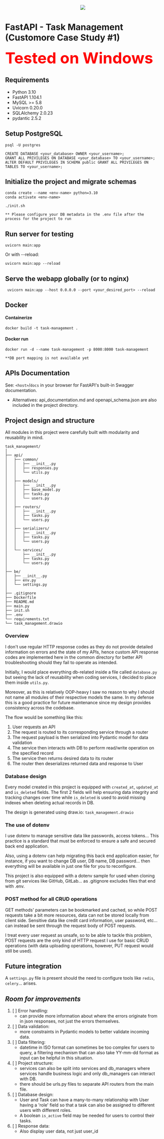 <p align="center" width="100%">
    <img src="https://fastapi.tiangolo.com/img/logo-margin/logo-teal.png">
    <p style="text-align: center;">
</p>

# FastAPI - Task Management (Customore Case Study #1)

<span style="color:red;font-weight:700;font-size:50px">
    Tested on Windows
</span>

## Requirements
- Python 3.10
- FastAPI 1.104.1
- MySQL >= 5.8
- Uvicorn 0.20.0
- SQLAlchemy 2.0.23
- pydantic 2.5.2

## Setup PostgreSQL
```shell
psql -U postgres
```

```postgresql
CREATE DATABASE <your_database> OWNER <your_username>;
GRANT ALL PRIVILEGES ON DATABASE <your_database> TO <your_username>;
ALTER DEFAULT PRIVILEGES IN SCHEMA public GRANT ALL PRIVILEGES ON TABLES TO <your_username>;
```

## Initialize the project and migrate schemas
```shell
conda create --name <env-name> python=3.10
conda activate <env-name>
```

```shell
./init.sh
```
`** Please configure your DB metadata in the .env file after the process for the project to run` 

## Run server for testing
```shell
uvicorn main:app
```
Or with --reload:
```shell
uvicorn main:app --reload    
```


## Serve the webapp globally (or to nginx)
```shell
 uvicorn main:app --host 0.0.0.0 --port <your_desired_port> --reload
```

## Docker
#### Containerize
```shell
docker build -t task-management .
```

#### Docker run
```shell
docker run -d --name task-management -p 8000:8000 task-management                        
```
`**DB port mapping is not available yet`

## APIs Documentation

See: `<host>`/`docs` in your browser for FastAPI's built-in Swagger documentation.
* Alternatives: api_documentation.md and openapi_schema.json are also included in the project directory.

## Project design and structure
All modules in this project were carefully built with modularity and reusability in mind.

```
task_management/
│
├── api/
│   ├── common/
│   │   ├── __init__.py
│   │   ├── responses.py
│   │   └── utils.py
│   │
│   ├── models/
│   │   ├── __init__.py
│   │   ├── base_model.py
│   │   ├── tasks.py
│   │   └── users.py
│   │
│   ├── routers/
│   │   ├── __init__.py
│   │   ├── tasks.py
│   │   └── users.py
│   │
│   ├── serializers/
│   │   ├── __init__.py
│   │   ├── tasks.py
│   │   └── users.py
│   │
│   └── services/
│       ├── __init__.py
│       ├── tasks.py
│       └── users.py
│
├── be/
│   ├── __init__.py
│   ├── env.py
│   └── settings.py
│
├── .gitignore
├── Dockerfile
├── README.md
├── main.py
├── init.sh
├── .env
└── requirements.txt
└── task_management.drawio
```

### Overview
I don't use regular HTTP response codes as they do not provide detailed information on errors and the state of my APIs, 
hence custom API response codes are implemented here in the common directory for better API troubleshooting should they fail 
to operate as intended.

Initially, I would place everything db-related inside a file called `database.py` but seeing the lack of reusability when coding
services, I decided to place them inside `utils.py`. 

Moreover, as this is relatively OOP-heavy I saw no reason to why I should not name all modules of their respective models the same.
In my defense this is a good practice for future maintenance since my design provides consistency across the codebase.

The flow would be something like this:
1. User requests an API
2. The request is routed to its corresponding service through a router
3. The request payload is then serialized into Pydantic model for data validation
4. The service then interacts with DB to perform read/write operation on the specified record
5. The service then returns desired data to its router
6. The router then deserializes returned data and response to User

### Database design

Every model created in this project is equipped with `created_at`, `updated_at` and `is_deleted` fields. The first 2 fields 
will help ensuring data integrity and tracking changes over time while `is_deleted` is used to avoid missing indexes when deleting actual
records in DB.

The design is generated using draw.io: `task_management.drawio`

### The use of dotenv

I use dotenv to manage sensitive data like passwords, access tokens... This practice is a standard that must be enforced 
to ensure a safe and secured back end application.

Also, using a dotenv can help migrating this back end application easier, for instance, if you want to change DB user, DB name,
DB password... then everything will be available in just one file for you to reconfigure.

This project is also equipped with a dotenv sample for used when cloning from git services like GitHub, GitLab...
as .gitignore excludes files that end with .env.

### POST method for all CRUD operations

GET methods' parameters can be bookmarked and cached, so while POST requests take a bit more resources, data can not be stored locally
from client side. Sensitive data like credit card information, user password, etc... can instead be sent through the request body
of POST requests.

I treat every user request as unsafe, so to be able to tackle this problem, POST requests are the only kind of HTTP request
I use for basic CRUD operations (with data uploading operations, however, PUT request would still be used).

## Future integration

A `settings.py` file is present should the need to configure tools like `redis`, `celery`... arises.

## _Room for improvements_
1. [ ] Error handling:
   * can provide more information about where the errors originate from in json responses, not just the errors themselves.
2. [ ] Data validation: 
   * more constraints in Pydantic models to better validate incoming data.
3. [ ] Data filtering:
   * datetime in ISO format can sometimes be too complex for users to query, a filtering mechanism that can also take YY-mm-dd format as input can be helpful in this situation.
4. [ ] Project structure:
    * services can also be split into services and db_managers where services handle business logic and only db_managers can interact with DB.
    * there should be urls.py files to separate API routers from the main file.
5. [ ] Database design:
   * User and Task can have a many-to-many relationship with User having a 'role' field so that a task can also be assigned to different users with different roles.
   * A boolean `is_active` field may be needed for users to control their tasks.
6. [ ] Response data:
   * Also display user data, not just user_id